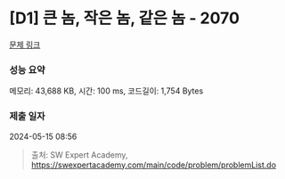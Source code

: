 # [D1] 큰 놈, 작은 놈, 같은 놈 - 2070 

[문제 링크](https://swexpertacademy.com/main/code/problem/problemDetail.do?contestProbId=AV5QQ6qqA40DFAUq) 

### 성능 요약

메모리: 43,688 KB, 시간: 100 ms, 코드길이: 1,754 Bytes

### 제출 일자

2024-05-15 08:56



> 출처: SW Expert Academy, https://swexpertacademy.com/main/code/problem/problemList.do